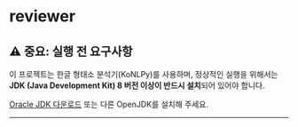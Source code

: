 # reviewer

## ⚠️ 중요: 실행 전 요구사항

이 프로젝트는 한글 형태소 분석기(KoNLPy)를 사용하며, 정상적인 실행을 위해서는 **JDK (Java Development Kit) 8 버전 이상이 반드시 설치**되어 있어야 합니다.

[Oracle JDK 다운로드](https://www.oracle.com/java/technologies/downloads/) 또는 다른 OpenJDK를 설치해 주세요.

---
